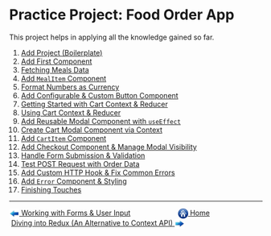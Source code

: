 # Practice Project: Food Order App

This project helps in applying all the knowledge gained so far.

1. [Add Project (Boilerplate)](https://github.com/Aman0509/learningReact/pull/17/commits/7c4171be3028ebceb671e90cd5afe42e0a64dbb2)
2. [Add First Component](https://github.com/Aman0509/learningReact/pull/17/commits/4cd3de5ef7be17c4c17fbc0660d600fef28a038e)
3. [Fetching Meals Data](https://github.com/Aman0509/learningReact/pull/17/commits/48f336ef77c5ae35fc96983e193c242ebc3d07e6)
4. [Add `MealItem` Component](https://github.com/Aman0509/learningReact/pull/17/commits/22d48584347d3f27195bb14bc56a437fb593479f)
5. [Format Numbers as Currency](https://github.com/Aman0509/learningReact/pull/17/commits/ad185fc060eb39da41b20345619473c15f4c423c)
6. [Add Configurable & Custom Button Component](https://github.com/Aman0509/learningReact/pull/17/commits/538816843bf8e00d3b2fded169d62fc4c5c117bc)
7. [Getting Started with Cart Context & Reducer](https://github.com/Aman0509/learningReact/pull/17/commits/fbc5f35f235a228534e349e2be85e328252750ee)
8. [Using Cart Context & Reducer](https://github.com/Aman0509/learningReact/pull/17/commits/2240bd70d1c80b375379a09c806edbf091beb5d5)
9. [Add Reusable Modal Component with `useEffect`](https://github.com/Aman0509/learningReact/pull/17/commits/4abc097f46efa2397471f9b0d45296a6907f38fe)
10. [Create Cart Modal Component via Context](https://github.com/Aman0509/learningReact/pull/17/commits/181f447d17d4bc643662b24551e9194d2ec783a5)
11. [Add `CartItem` Component](https://github.com/Aman0509/learningReact/pull/17/commits/19f67ae58ca8567f3ce95ee5806416d34da2e2b0)
12. [Add Checkout Component & Manage Modal Visibility](https://github.com/Aman0509/learningReact/pull/17/commits/425317175e18720536321af98d2c919c83e70386)
13. [Handle Form Submission & Validation](https://github.com/Aman0509/learningReact/pull/17/commits/863a14994c80c4ce90b66641b04a7ab1a12ec797)
14. [Test POST Request with Order Data](https://github.com/Aman0509/learningReact/pull/17/commits/b7db4423107f0f2866836025887b90ddd4f1d11e)
15. [Add Custom HTTP Hook & Fix Common Errors](https://github.com/Aman0509/learningReact/pull/17/commits/3360cedc3864a4f8612aa7b951d4feb12ce0a341)
16. [Add `Error` Component & Styling](https://github.com/Aman0509/learningReact/pull/17/commits/f63f287f1cecd4e6fb4417eafc3f0be40671aeb3)
17. [Finishing Touches](https://github.com/Aman0509/learningReact/pull/17/commits/17f8e7c604dac5971e9cea5a9d449ba5b146dab7)

---

[<img align="center" src="../images/left_arrow.png" height="20" width="20"/> Working with Forms & User Input](../016-forms-and-user-input/README.md)&nbsp; &nbsp; &nbsp; &nbsp; &nbsp; &nbsp; &nbsp; &nbsp; &nbsp; &nbsp; &nbsp; &nbsp; [<img align="center" src="../images/home.png" height="20" width="20"/> Home](../README.md) &nbsp; &nbsp; &nbsp; &nbsp; &nbsp; &nbsp; &nbsp; &nbsp; &nbsp; &nbsp; &nbsp; &nbsp;[Diving into Redux (An Alternative to Context API) <img align="center" src="../images/right_arrow.png" height="20" width="20"/>](../018-diving-into-redux/README.md)
